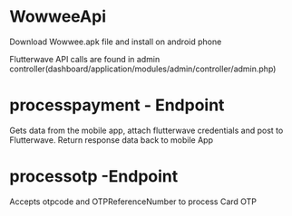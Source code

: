 # WowweeApi 

Download Wowwee.apk file and install on android phone

Flutterwave API calls are found in admin controller(dashboard/application/modules/admin/controller/admin.php)

# processpayment - Endpoint
Gets data from the mobile app, attach flutterwave credentials and post to Flutterwave.
Return response data back to mobile App

# processotp -Endpoint
Accepts otpcode and OTPReferenceNumber to process Card OTP
